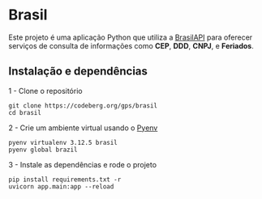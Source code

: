 # Brasil

Este projeto é uma aplicação Python que utiliza a [BrasilAPI](https://brasilapi.com.br) para oferecer serviços de consulta de informações como **CEP**, **DDD**, **CNPJ**, e **Feriados**.

## Instalação e dependências

1 - Clone o repositório
```
git clone https://codeberg.org/gps/brasil
cd brasil
```

2 - Crie um ambiente virtual usando o [Pyenv](https://github.com/pyenv/pyenv)
```
pyenv virtualenv 3.12.5 brasil
pyenv global brazil
```

3 - Instale as dependências e rode o projeto

```
pip install requirements.txt -r
uvicorn app.main:app --reload
```
